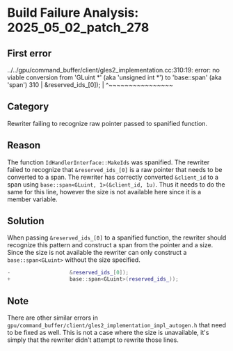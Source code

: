 # Build Failure Analysis: 2025_05_02_patch_278

## First error

../../gpu/command_buffer/client/gles2_implementation.cc:310:19: error: no viable conversion from 'GLuint *' (aka 'unsigned int *') to 'base::span<GLuint>' (aka 'span<unsigned int>')
  310 |                   &reserved_ids_[0]);
      |                   ^~~~~~~~~~~~~~~~~

## Category
Rewriter failing to recognize raw pointer passed to spanified function.

## Reason
The function `IdHandlerInterface::MakeIds` was spanified. The rewriter failed to recognize that `&reserved_ids_[0]` is a raw pointer that needs to be converted to a span. The rewriter has correctly converted `&client_id` to a span using `base::span<GLuint, 1>(&client_id, 1u)`. Thus it needs to do the same for this line, however the size is not available here since it is a member variable.

## Solution
When passing `&reserved_ids_[0]` to a spanified function, the rewriter should recognize this pattern and construct a span from the pointer and a size. Since the size is not available the rewriter can only construct a `base::span<GLuint>` without the size specified.

```c++
-                   &reserved_ids_[0]);
+                   base::span<GLuint>(reserved_ids_));
```

## Note
There are other similar errors in `gpu/command_buffer/client/gles2_implementation_impl_autogen.h` that need to be fixed as well. This is not a case where the size is unavailable, it's simply that the rewriter didn't attempt to rewrite those lines.